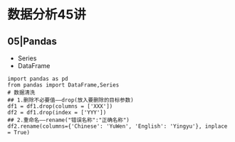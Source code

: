 # 数据分析45讲



## 05|Pandas

- Series
- DataFrame

 ~~~
import pandas as pd
from pandas import DataFrame,Series
# 数据清洗
## 1.删除不必要值——drop(放入要删除的目标参数)
df1 = df1.drop(columns = ['XXX'])
df2 = df1.drop(index = ['YYY'])
## 2.重命名——rename("错误名称":"正确名称")
df2.rename(columns={'Chinese': 'YuWen', 'English': 'Yingyu'}, inplace = True)

 ~~~

